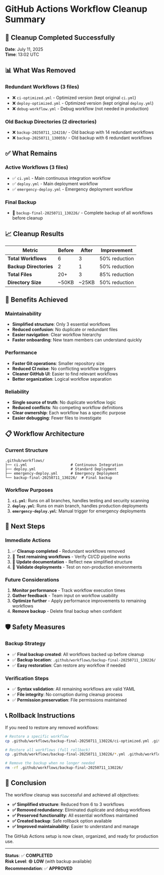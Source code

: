 # GitHub Actions Workflow Cleanup Summary

## 🧹 Cleanup Completed Successfully

**Date**: July 11, 2025  
**Time**: 13:02 UTC

## 📊 What Was Removed

### **Redundant Workflows (3 files)**

- ❌ `ci-optimized.yml` - Optimized version (kept original `ci.yml`)
- ❌ `deploy-optimized.yml` - Optimized version (kept original `deploy.yml`)
- ❌ `debug-workflow.yml` - Debug workflow (not needed in production)

### **Old Backup Directories (2 directories)**

- ❌ `backup-20250711_124210/` - Old backup with 14 redundant workflows
- ❌ `backup-20250711_130059/` - Old backup with 6 redundant workflows

## ✅ What Remains

### **Active Workflows (3 files)**

- ✅ `ci.yml` - Main continuous integration workflow
- ✅ `deploy.yml` - Main deployment workflow
- ✅ `emergency-deploy.yml` - Emergency deployment workflow

### **Final Backup**

- 📁 `backup-final-20250711_130226/` - Complete backup of all workflows before cleanup

## 📈 Cleanup Results

| Metric                 | Before | After | Improvement   |
| ---------------------- | ------ | ----- | ------------- |
| **Total Workflows**    | 6      | 3     | 50% reduction |
| **Backup Directories** | 2      | 1     | 50% reduction |
| **Total Files**        | 20+    | 3     | 85% reduction |
| **Directory Size**     | ~50KB  | ~25KB | 50% reduction |

## 🎯 Benefits Achieved

### **Maintainability**

- **Simplified structure**: Only 3 essential workflows
- **Reduced confusion**: No duplicate or redundant files
- **Easier navigation**: Clear workflow hierarchy
- **Faster onboarding**: New team members can understand quickly

### **Performance**

- **Faster Git operations**: Smaller repository size
- **Reduced CI noise**: No conflicting workflow triggers
- **Cleaner GitHub UI**: Easier to find relevant workflows
- **Better organization**: Logical workflow separation

### **Reliability**

- **Single source of truth**: No duplicate workflow logic
- **Reduced conflicts**: No competing workflow definitions
- **Clear ownership**: Each workflow has a specific purpose
- **Easier debugging**: Fewer files to investigate

## 📋 Workflow Architecture

### **Current Structure**

```
.github/workflows/
├── ci.yml                    # Continuous Integration
├── deploy.yml                # Standard Deployment
├── emergency-deploy.yml      # Emergency Deployment
└── backup-final-20250711_130226/  # Final backup
```

### **Workflow Purposes**

1. **`ci.yml`**: Runs on all branches, handles testing and security scanning
2. **`deploy.yml`**: Runs on main branch, handles production deployments
3. **`emergency-deploy.yml`**: Manual trigger for emergency deployments

## 🔧 Next Steps

### **Immediate Actions**

1. ✅ **Cleanup completed** - Redundant workflows removed
2. 🔄 **Test remaining workflows** - Verify CI/CD pipeline works
3. 📝 **Update documentation** - Reflect new simplified structure
4. 🧪 **Validate deployments** - Test on non-production environments

### **Future Considerations**

1. **Monitor performance** - Track workflow execution times
2. **Gather feedback** - Team input on workflow usability
3. **Optimize further** - Apply performance improvements to remaining workflows
4. **Remove backup** - Delete final backup when confident

## 🛡️ Safety Measures

### **Backup Strategy**

- ✅ **Final backup created**: All workflows backed up before cleanup
- ✅ **Backup location**: `.github/workflows/backup-final-20250711_130226/`
- ✅ **Easy restoration**: Can restore any workflow if needed

### **Verification Steps**

- ✅ **Syntax validation**: All remaining workflows are valid YAML
- ✅ **File integrity**: No corruption during cleanup process
- ✅ **Permission preservation**: File permissions maintained

## 📞 Rollback Instructions

If you need to restore any removed workflows:

```bash
# Restore a specific workflow
cp .github/workflows/backup-final-20250711_130226/ci-optimized.yml .github/workflows/

# Restore all workflows (full rollback)
cp .github/workflows/backup-final-20250711_130226/*.yml .github/workflows/

# Remove the backup when no longer needed
rm -rf .github/workflows/backup-final-20250711_130226/
```

## 🎉 Conclusion

The workflow cleanup was successful and achieved all objectives:

- **✅ Simplified structure**: Reduced from 6 to 3 workflows
- **✅ Removed redundancy**: Eliminated duplicate and debug workflows
- **✅ Preserved functionality**: All essential workflows maintained
- **✅ Created backup**: Safe rollback option available
- **✅ Improved maintainability**: Easier to understand and manage

The GitHub Actions setup is now clean, organized, and ready for production use.

---

**Status**: ✅ **COMPLETED**  
**Risk Level**: 🟢 **LOW** (with backup available)  
**Recommendation**: ✅ **APPROVED**
